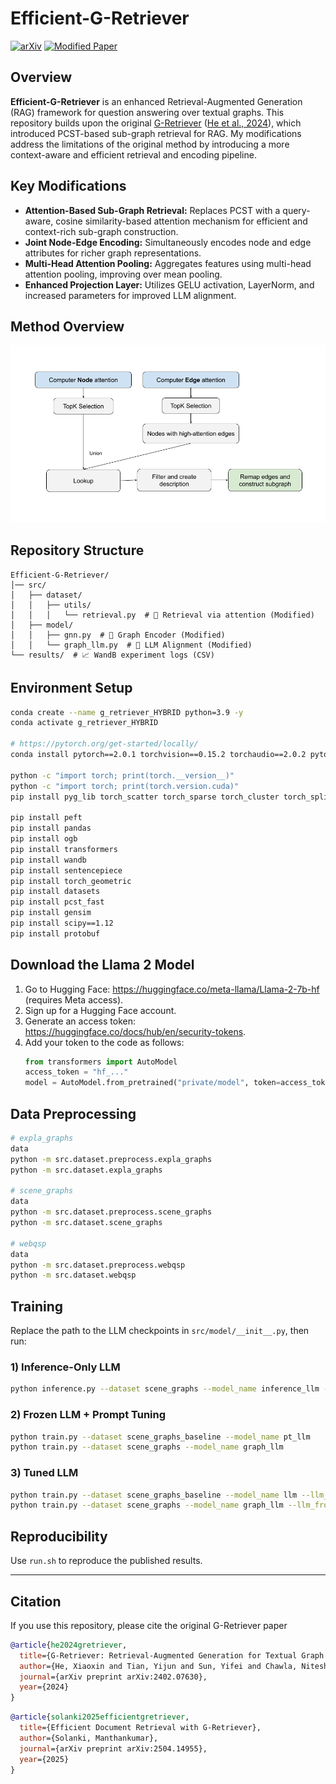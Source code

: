 # Efficient-G-Retriever

[![arXiv](https://img.shields.io/badge/arXiv-2402.07630-b31b1b.svg)](https://arxiv.org/abs/2402.07630)
[![Modified Paper](https://img.shields.io/badge/arXiv-6369079-blue.svg)](https://arxiv.org/submit/6369079/view)

## Overview

**Efficient-G-Retriever** is an enhanced Retrieval-Augmented Generation (RAG) framework for question answering over textual graphs. This repository builds upon the original [G-Retriever](https://arxiv.org/abs/2402.07630) ([He et al., 2024](#citation)), which introduced PCST-based sub-graph retrieval for RAG. My modifications address the limitations of the original method by introducing a more context-aware and efficient retrieval and encoding pipeline.

## Key Modifications

- **Attention-Based Sub-Graph Retrieval:**
  Replaces PCST with a query-aware, cosine similarity-based attention mechanism for efficient and context-rich sub-graph construction.
- **Joint Node-Edge Encoding:**
  Simultaneously encodes node and edge attributes for richer graph representations.
- **Multi-Head Attention Pooling:**
  Aggregates features using multi-head attention pooling, improving over mean pooling.
- **Enhanced Projection Layer:**
  Utilizes GELU activation, LayerNorm, and increased parameters for improved LLM alignment.

## Method Overview

<img src="figs/retrieval-via-attention.png" alt="Retrieval via Attention" width="600">

## Repository Structure

```plaintext
Efficient-G-Retriever/
│── src/
│   ├── dataset/
│   │   ├── utils/
│   │   │   └── retrieval.py  # 📌 Retrieval via attention (Modified)
│   ├── model/
│   │   ├── gnn.py  # 📌 Graph Encoder (Modified)
│   │   └── graph_llm.py  # 📌 LLM Alignment (Modified)
└── results/  # 📈 WandB experiment logs (CSV)
```

## Environment Setup

```bash
conda create --name g_retriever_HYBRID python=3.9 -y
conda activate g_retriever_HYBRID

# https://pytorch.org/get-started/locally/
conda install pytorch==2.0.1 torchvision==0.15.2 torchaudio==2.0.2 pytorch-cuda=11.8 -c pytorch -c nvidia

python -c "import torch; print(torch.__version__)"
python -c "import torch; print(torch.version.cuda)"
pip install pyg_lib torch_scatter torch_sparse torch_cluster torch_spline_conv -f https://data.pyg.org/whl/torch-2.0.1+cu118.html

pip install peft
pip install pandas
pip install ogb
pip install transformers
pip install wandb
pip install sentencepiece
pip install torch_geometric
pip install datasets
pip install pcst_fast
pip install gensim
pip install scipy==1.12
pip install protobuf
```

## Download the Llama 2 Model
1. Go to Hugging Face: https://huggingface.co/meta-llama/Llama-2-7b-hf (requires Meta access).
2. Sign up for a Hugging Face account.
3. Generate an access token: https://huggingface.co/docs/hub/en/security-tokens.
4. Add your token to the code as follows:
   ```python
   from transformers import AutoModel
   access_token = "hf_..."
   model = AutoModel.from_pretrained("private/model", token=access_token)
   ```

## Data Preprocessing

```bash
# expla_graphs
data
python -m src.dataset.preprocess.expla_graphs
python -m src.dataset.expla_graphs

# scene_graphs
data
python -m src.dataset.preprocess.scene_graphs
python -m src.dataset.scene_graphs

# webqsp
data
python -m src.dataset.preprocess.webqsp
python -m src.dataset.webqsp
```

## Training
Replace the path to the LLM checkpoints in `src/model/__init__.py`, then run:

### 1) Inference-Only LLM
```bash
python inference.py --dataset scene_graphs --model_name inference_llm --llm_model_name 7b_chat
```

### 2) Frozen LLM + Prompt Tuning
```bash
python train.py --dataset scene_graphs_baseline --model_name pt_llm
python train.py --dataset scene_graphs --model_name graph_llm
```

### 3) Tuned LLM
```bash
python train.py --dataset scene_graphs_baseline --model_name llm --llm_frozen False
python train.py --dataset scene_graphs --model_name graph_llm --llm_frozen False
```

## Reproducibility
Use `run.sh` to reproduce the published results.

---

## Citation

If you use this repository, please cite the original G-Retriever paper

```bibtex
@article{he2024gretriever,
  title={G-Retriever: Retrieval-Augmented Generation for Textual Graph Understanding and Question Answering},
  author={He, Xiaoxin and Tian, Yijun and Sun, Yifei and Chawla, Nitesh V. and Laurent, Thomas and LeCun, Yann and Bresson, Xavier and Hooi, Bryan},
  journal={arXiv preprint arXiv:2402.07630},
  year={2024}
}
```

```bibtex
@article{solanki2025efficientgretriever,
  title={Efficient Document Retrieval with G-Retriever},
  author={Solanki, Manthankumar},
  journal={arXiv preprint arXiv:2504.14955},
  year={2025}
}
```
